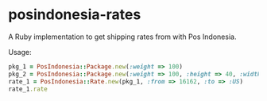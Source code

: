 posindonesia-rates
==================

A Ruby implementation to get shipping rates from with Pos Indonesia.

Usage:

```ruby
pkg_1 = PosIndonesia::Package.new(:weight => 100)
pkg_2 = PosIndonesia::Package.new(:weight => 100, :height => 40, :width => 50, :length => 80)
rate_1 = PosIndonesia::Rate.new(pkg_1, :from => 16162, :to => :US)
rate_1.rate
```
